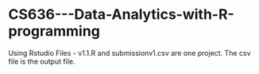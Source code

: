 # CS636---Data-Analytics-with-R-programming
Using Rstudio
Files - v1.1.R and submissionv1.csv are one project. The csv file is the output file. 
